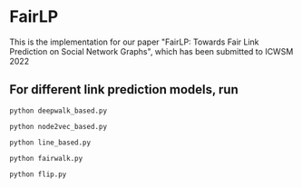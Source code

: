 # FairLP

This is the implementation for our paper "FairLP: Towards Fair Link Prediction on Social Network Graphs", which has been submitted to ICWSM 2022

## For different link prediction models, run

    python deepwalk_based.py
    
    python node2vec_based.py

    python line_based.py
    
    python fairwalk.py

    python flip.py




